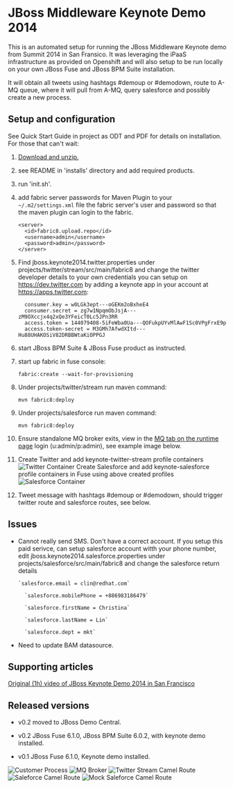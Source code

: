 JBoss Middleware Keynote Demo 2014
==================================

This is an automated setup for running the JBoss Middleware Keynote demo from Summit 2014 in San Fransico. It was leveraging the
iPaaS infrastructure as provided on Openshift and will also setup to be run locally on your own JBoss Fuse and JBoss BPM Suite installation.

It will obtain all tweets using hashtags #demoup or #demodown, route to A-MQ queue, where it will pull from A-MQ, query salesforce and possibly create a new process.


Setup and configuration
-----------------------
See Quick Start Guide in project as ODT and PDF for details on installation. For those that can't wait:

1. [Download and unzip.](https://github.com/jbossdemocentral/jboss-keynote-demo-2014/archive/master.zip) 

2. see README in 'installs' directory and add required products.

3. run 'init.sh'. 


4. add fabric server passwords for Maven Plugin to your `~/.m2/settings.xml` file the fabric server's user and password so that the maven plugin can login to the fabric.

    ```
    <server>
      <id>fabric8.upload.repo</id>
      <username>admin</username>
      <password>admin</password>
    </server>
    ```

5. Find jboss.keynote2014.twitter.properties under projects/twitter/stream/src/main/fabric8 and change the twitter developer details to your own credentials you can setup on https://dev.twitter.com by adding a keynote app in your account at https://apps.twitter.com:
	  
    ```
	  consumer.key = w0LGk3ept---oGEKm2oBxheE4
	  consumer.secret = zg7w1NpqmObJsjA---zM9OXccjx4q2xQe3YFeicT0Lc5JPn3RR
	  access.token = 144079408-5iFeWba0Ua---QOFukpUYvMlAwF1Sc0VPgFrxE9p
	  access.token-secret = M3GMh7AfwdXItd---Hu88UHAKOSiV82DRBBWtaKiOPPGJ   
    ```

6. start JBoss BPM Suite & JBoss Fuse product as instructed.

7. start up fabric in fuse console: 

     `fabric:create --wait-for-provisioning`

8. Under projects/twitter/stream run maven command:

     `mvn fabric8:deploy`

9. Under projects/salesforce run maven command:

     `mvn fabric8:deploy`

10. Ensure standalone MQ broker exits, view in the [MQ tab on the runtime page](http://localhost:8181) login (u:admin/p:admin), see example image below. 

11. Create Twitter and add  keynote-twitter-stream profile containers
	 ![Twitter Container](https://github.com/jbossdemocentral/jboss-keynote-demo-2014/blob/master/docs/demo-images/twitterCon.png?raw=true)
	 Create Salesforce and add keynote-salesforce profile containers in Fuse using above created profiles
	 ![Salesforce Container](https://github.com/jbossdemocentral/jboss-keynote-demo-2014/blob/master/docs/demo-images/salesforceCon.png?raw=true)

11. Tweet message with hashtags #demoup or #demodown, should trigger twitter route and salesforce routes, see below.


Issues
------
- Cannot really send SMS. Don't have a correct account. If you setup this paid serivce, can setup salesforce account witth your
	phone number, edit jboss.keynote2014.salesforce.properties under projects/salesforce/src/main/fabric8 and change the salesforce return details
	  
	  `salesforce.email = clin@redhat.com`
	  
		`salesforce.mobilePhone = +886983186479`
		
		`salesforce.firstName = Christina`
		
		`salesforce.lastName = Lin`
		
		`salesforce.dept = mkt`

- Need to update BAM datasource. 



Supporting articles
-------------------
[Original (1h) video of JBoss Keynote Demo 2014 in San Francisco](http://youtu.be/XPK2RTqlBxk)


Released versions
-----------------

- v0.2 moved to JBoss Demo Central.

- v0.2 JBoss Fuse 6.1.0, JBoss BPM Suite 6.0.2, with keynote demo installed.

- v0.1 JBoss Fuse 6.1.0, Keynote demo installed.


![Customer Process](https://raw.githubusercontent.com/jbossdemocentral/jboss-keynote-demo-2014/master/docs/demo-images/customer-process.png?raw=true)
![MQ Broker](https://github.com/jbossdemocentral/jboss-keynote-demo-2014/blob/master/docs/demo-images/fuse-runtime-broker.png?raw=true)
![Twitter Stream Camel Route](https://github.com/jbossdemocentral/jboss-keynote-demo-2014/blob/master/docs/demo-images/fuse-twitterstream-camel-route.png?raw=true)
![Saleforce Camel Route](https://github.com/jbossdemocentral/jboss-keynote-demo-2014/blob/master/docs/demo-images/fuse-salesforce-camel-route.png?raw=true)
![Mock Saleforce Camel Route](https://github.com/jbossdemocentral/jboss-keynote-demo-2014/blob/master/docs/demo-images/mocksalesforce-camel-route.png?raw=true)


